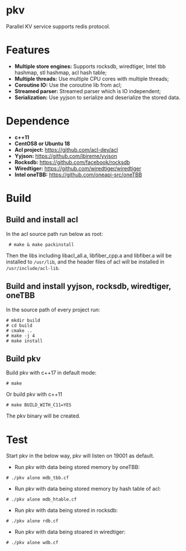 # pkv
Parallel KV service supports redis protocol.

# Features
- **Multiple store engines:** Supports rocksdb, wiredtiger, Intel tbb hashmap, stl hashmap, acl hash table;
- **Multiple threads:** Use multiple CPU cores with multiple threads;
- **Coroutine IO:** Use the coroutine lib from acl;
- **Streamed parser:** Streamed parser which is IO independent; 
- **Serialization:** Use yyjson to serialize and deserialize the stored data.

# Dependence
- **c++11**
- **CentOS8 or Ubuntu 18**
- **Acl project:** https://github.com/acl-dev/acl
- **Yyjson:** https://github.com/ibireme/yyjson
- **Rocksdb:** https://github.com/facebook/rocksdb
- **Wiredtiger:** https://github.com/wiredtiger/wiredtiger
- **Intel oneTBB:** https://github.com/oneapi-src/oneTBB

# Build
## Build and install acl
In the acl source path run below as root:
```shell
 # make & make packinstall
```
Then the libs including libacl_all.a, libfiber_cpp.a and libfiber.a will be installed to `/usr/lib`, and the header files of acl will be installed in `/usr/include/acl-lib`.

## Build and install yyjson, rocksdb, wiredtiger, oneTBB
In the source path of every project run:
```shell
# mkdir build
# cd build
# cmake ..
# make -j 4
# make install
```

## Build pkv
Build pkv with c++17 in default mode:
```shell
# make
```
Or build pkv with c++11
```shell
# make BUILD_WITH_C11=YES
```

The pkv binary will be created.

# Test
Start pkv in the below way, pkv will listen on 19001 as default.

- Run pkv with data being stored memory by oneTBB:
```shell
# ./pkv alone mdb_tbb.cf
```
- Run pkv with data being stored memory by hash table of acl:
```shell
# ./pkv alone mdb_htable.cf
```
- Run pkv with data being stored in rocksdb:
```shell
# ./pkv alone rdb.cf
```
- Run pkv with data being stoared in wiredtiger:
```shell
# ./pkv alone wdb.cf
```